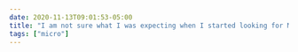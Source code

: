 ```yaml
---
date: 2020-11-13T09:01:53-05:00
title: "I am not sure what I was expecting when I started looking for Mormon* content on Gab, but “we should get the missionaries on this platform” wasn’t it."
tags: ["micro"]
---
```

